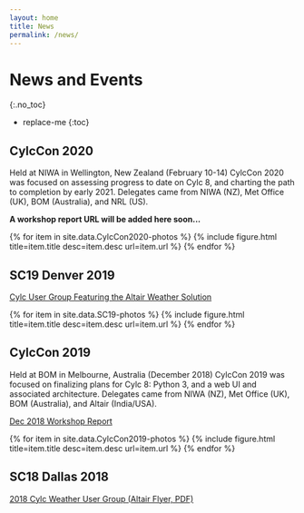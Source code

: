 ```yaml
---
layout: home
title: News
permalink: /news/
---
```

# News and Events
{:.no_toc}

* replace-me
{:toc}

## CylcCon 2020

Held at NIWA in Wellington, New Zealand (February 10-14) CylcCon 2020 was
focused on assessing progress to date on Cylc 8, and charting the path to
completion by early 2021. Delegates came from NIWA (NZ), Met Office (UK), BOM
(Australia), and NRL (US).

**A workshop report URL will be added here soon...**

{% for item in site.data.CylcCon2020-photos %}
{% include figure.html title=item.title desc=item.desc url=item.url %}
{% endfor %}

## SC19 Denver 2019

[Cylc User Group Featuring the Altair Weather Solution](https://web.altair.com/cylc-user-group)

{% for item in site.data.SC19-photos %}
{% include figure.html title=item.title desc=item.desc url=item.url %}
{% endfor %}

## CylcCon 2019

Held at BOM in Melbourne, Australia (December 2018) CylcCon 2019 was focused on
finalizing plans for Cylc 8: Python 3, and a web UI and associated
architecture. Delegates came from NIWA (NZ), Met Office (UK), BOM (Australia),
and Altair (India/USA).

[Dec 2018 Workshop Report](https://cylc.github.io/cylc-admin/dec-workshop-report)

{% for item in site.data.CylcCon2019-photos %}
{% include figure.html title=item.title desc=item.desc url=item.url %}
{% endfor %}

## SC18 Dallas 2018

[2018 Cylc Weather User Group (Altair Flyer, PDF)]({{site.url}}/assets/PBSWorks_0034_EventFlyer_CycleUserGroup_SC2018.pdf)
